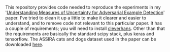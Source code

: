 This repository provides code needed to reproduce the experiments in my
'[Understanding Measures of Uncertainty for Adversarial Example Detection](
http://arxiv.org/abs/1803.08533)' paper. I've tried to clean it up a little to
make it clearer and easier to understand, and to remove code not relevant to
this particular paper.  It has a couple of requirements; you will need to
install [cleverhans](https://github.com/tensorflow/cleverhans/). Other than
that the requirements are basically the standard scipy stack, plus keras and
tensorflow.  The ASSIRA cats and dogs dataset used in the paper can be
downloaded
[here](https://www.microsoft.com/en-us/download/details.aspx?id=54765).
